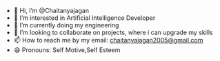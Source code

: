 - 👋 Hi, I’m @Chaitanyajagan
- 👀 I’m interested in Artificial Intelligence Developer
- 🌱 I’m currently doing my engineering 
- 💞️ I’m looking to collaborate on projects, where i can upgrade my skills
- 📫 How to reach me by my email: chaitanyajagan2005@gmail.com
- 😄 Pronouns: Self Motive,Self Esteem

<!---
Chaitanyajagan/Chaitanyajagan is a ✨ special ✨ repository because its `README.md` (this file) appears on your GitHub profile.
You can click the Preview link to take a look at your changes.
--->
